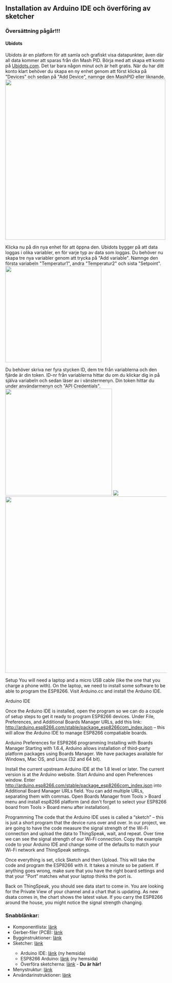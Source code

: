 <h2>Installation av Arduino IDE och överföring av sketcher</h2>
<h3>Översättning pågår!!!</h3>

<h4>Ubidots</h4>
Ubidots är en platform för att samla och grafiskt visa datapunkter, även där all data kommer att sparas från din Mash PID. Börja med att skapa ett konto på <a href="www.ubidots.com">Ubidots.com</a>. Det tar bara någon minut och är helt gratis. När du har ditt konto klart behöver du skapa en ny enhet genom att först klicka på "Devices" och sedan på "Add Device", namnge den MashPID eller liknande.<br>
<img width="500" src="https://github.com/knockimov/Knocker_Mash_PID/blob/master/images/Sk%C3%A4rmklipp-002.JPG"></img>

Klicka nu på din nya enhet för att öppna den. Ubidots bygger på att data loggas i olika variabler, en för varje typ av data som loggas. Du behöver nu skapa tre nya variabler genom att trycka på "Add variable". Namnge den första variabeln "Temperatur1", andra "Temperatur2" och sista "Setpoint".<br>
<img width="300" src="https://github.com/knockimov/Knocker_Mash_PID/blob/master/images/Sk%C3%A4rmklipp-003.JPG"></img>

Du behöver skriva ner fyra stycken ID, dem tre från variablerna och den fjärde är din token. ID-nr från variablerna hittar du om du klickar dig in på själva variabeln och sedan läser av i vänstermenyn. Din token hittar du under användarmenyn och "API Credentials".<br>
<img height="333" src="https://github.com/knockimov/Knocker_Mash_PID/blob/master/images/Sk%C3%A4rmklipp-004.JPG"></img>
<img src="https://github.com/knockimov/Knocker_Mash_PID/blob/master/images/Sk%C3%A4rmklipp-005.jpg"></img>
<img width="550" src="https://github.com/knockimov/Knocker_Mash_PID/blob/master/images/Sk%C3%A4rmklipp-006.jpg"></img><p>

Setup
You will need a laptop and a micro USB cable (like the one that you charge a phone with). On the laptop, we need to install some software to be able to program the ESP8266. Visit Arduino.cc and install the Arduino IDE.

Arduino IDE

Once the Arduino IDE is installed, open the program so we can do a couple of setup steps to get it ready to program ESP8266 devices. Under File, Preferences, and Additional Boards Manager URLs, add this link: http://arduino.esp8266.com/stable/package_esp8266com_index.json – this will allow the Arduino IDE to manage ESP8266 compatiable boards.

Arduino Preferences for ESP8266 programming
Installing with Boards Manager
Starting with 1.6.4, Arduino allows installation of third-party platform packages using Boards Manager. We have packages available for Windows, Mac OS, and Linux (32 and 64 bit).

Install the current upstream Arduino IDE at the 1.8 level or later. The current version is at the Arduino website.
Start Arduino and open Preferences window.
Enter http://arduino.esp8266.com/stable/package_esp8266com_index.json into Additional Board Manager URLs field. You can add multiple URLs, separating them with commas.
Open Boards Manager from Tools > Board menu and install esp8266 platform (and don't forget to select your ESP8266 board from Tools > Board menu after installation).

Programming
The code that the Arduino IDE uses is called a “sketch” – this is just a short program that the device runs over and over. In our project, we are going to have the code measure the signal strength of the Wi-Fi connection and upload the data to ThingSpeak, wait, and repeat. Over time we can see the signal strength of our Wi-Fi connection. Copy the example code to your Arduino IDE and change some of the defaults to match your Wi-Fi network and ThingSpeak settings.

Once everything is set, click Sketch and then Upload. This will take the code and program the ESP8266 with it. It takes a minute so be patient. If anything goes wrong, make sure that you have the right board settings and that your “Port” matches what your laptop thinks the port is.

Back on ThingSpeak, you should see data start to come in. You are looking for the Private View of your channel and a chart that is updating. As new dsata comes in, the chart shows the latest value. If you carry the ESP8266 around the house, you might notice the signal strength changing.

<h3>Snabblänkar:</h3>
<ul>
<li>Komponentlista: <a href="https://github.com/knockimov/Knocker_Mash_PID/blob/master/COMPONENTS.md"> länk</a></li>
<li>Gerber-filer (PCB): <a href="https://github.com/knockimov/Knocker_Mash_PID/tree/master/gerber"> länk</a></li>
<li>Bygginstruktioner: <a href="https://github.com/knockimov/Knocker_Mash_PID/blob/master/BUILD.md"> länk</a></li>
<li>Sketcher: <a href="https://github.com/knockimov/Knocker_Mash_PID/tree/master/arduino"> länk</a></li>
<ul>
<li>Arduino IDE: <a href="https://www.arduino.cc/en/Guide/Windows"> länk</a> (ny hemsida)</li>
<li>ESP8266 Arduino: <a href="https://github.com/esp8266/Arduino#installing-with-boards-manager"> länk</a> (ny hemsida)</li>
<li>Överföra sketcherna: <a href="https://github.com/knockimov/Knocker_Mash_PID/blob/master/TRANSFER.md"> länk</a> - <b>Du är här!</b></li>
</ul>
<li>Menystruktur: <a href="https://github.com/knockimov/Knocker_Mash_PID/blob/master/MENU.md"> länk</a></li>
<li>Användarinstruktioner: <a href="https://github.com/knockimov/Knocker_Mash_PID/blob/master/GUIDE.md"> länk</a></li>
</ul>
